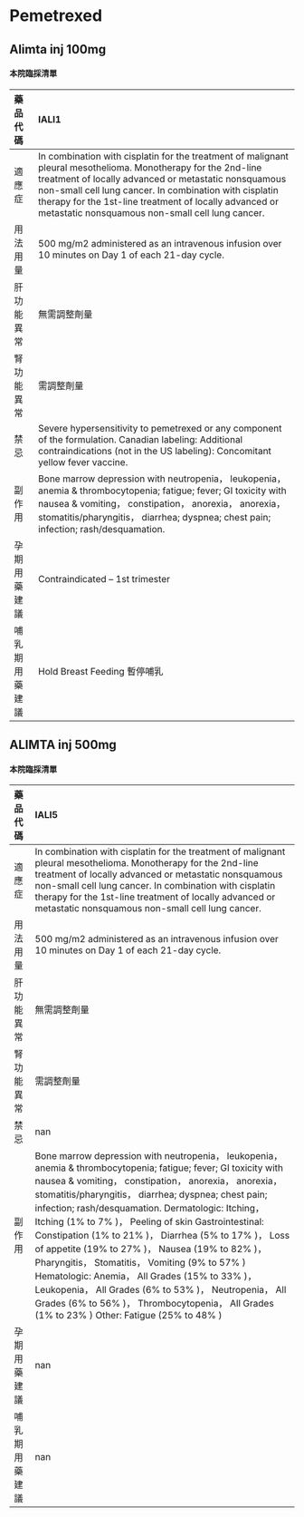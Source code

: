 # Pemetrexed

## Alimta inj 100mg

#### 本院臨採清單

| 藥品代碼       | IALI1                                                                                                                                                                                                                                                                                                                                          |
|:---------------|:-----------------------------------------------------------------------------------------------------------------------------------------------------------------------------------------------------------------------------------------------------------------------------------------------------------------------------------------------|
| 適應症         | In combination with cisplatin for the treatment of malignant pleural mesothelioma. Monotherapy for the 2nd-line treatment of locally advanced or metastatic nonsquamous non-small cell lung cancer. In combination with cisplatin therapy for the 1st-line treatment of locally advanced or metastatic nonsquamous non-small cell lung cancer. |
| 用法用量       | 500 mg/m2 administered as an intravenous infusion over 10 minutes on Day 1 of each 21-day cycle.                                                                                                                                                                                                                                               |
| 肝功能異常     | 無需調整劑量                                                                                                                                                                                                                                                                                                                                   |
| 腎功能異常     | 需調整劑量                                                                                                                                                                                                                                                                                                                                     |
| 禁忌           | Severe hypersensitivity to pemetrexed or any component of the formulation. Canadian labeling: Additional contraindications (not in the US labeling): Concomitant yellow fever vaccine.                                                                                                                                                         |
| 副作用         | Bone marrow depression with neutropenia， leukopenia， anemia & thrombocytopenia; fatigue; fever; GI toxicity with nausea & vomiting， constipation， anorexia， anorexia， stomatitis/pharyngitis， diarrhea; dyspnea; chest pain; infection; rash/desquamation.                                                                              |
| 孕期用藥建議   | Contraindicated – 1st trimester                                                                                                                                                                                                                                                                                                                |
| 哺乳期用藥建議 | Hold Breast Feeding 暫停哺乳                                                                                                                                                                                                                                                                                                                   |

## ALIMTA inj 500mg

#### 本院臨採清單

| 藥品代碼       | IALI5                                                                                                                                                                                                                                                                                                                                                                                                                                                                                                                                                                                                                                                                                                                  |
|:---------------|:-----------------------------------------------------------------------------------------------------------------------------------------------------------------------------------------------------------------------------------------------------------------------------------------------------------------------------------------------------------------------------------------------------------------------------------------------------------------------------------------------------------------------------------------------------------------------------------------------------------------------------------------------------------------------------------------------------------------------|
| 適應症         | In combination with cisplatin for the treatment of malignant pleural mesothelioma. Monotherapy for the 2nd-line treatment of locally advanced or metastatic nonsquamous non-small cell lung cancer. In combination with cisplatin therapy for the 1st-line treatment of locally advanced or metastatic nonsquamous non-small cell lung cancer.                                                                                                                                                                                                                                                                                                                                                                         |
| 用法用量       | 500 mg/m2 administered as an intravenous infusion over 10 minutes on Day 1 of each 21-day cycle.                                                                                                                                                                                                                                                                                                                                                                                                                                                                                                                                                                                                                       |
| 肝功能異常     | 無需調整劑量                                                                                                                                                                                                                                                                                                                                                                                                                                                                                                                                                                                                                                                                                                           |
| 腎功能異常     | 需調整劑量                                                                                                                                                                                                                                                                                                                                                                                                                                                                                                                                                                                                                                                                                                             |
| 禁忌           | nan                                                                                                                                                                                                                                                                                                                                                                                                                                                                                                                                                                                                                                                                                                                    |
| 副作用         | Bone marrow depression with neutropenia， leukopenia， anemia & thrombocytopenia; fatigue; fever; GI toxicity with nausea & vomiting， constipation， anorexia， anorexia， stomatitis/pharyngitis， diarrhea; dyspnea; chest pain; infection; rash/desquamation. Dermatologic: Itching， Itching (1% to 7% )， Peeling of skin Gastrointestinal: Constipation (1% to 21% )， Diarrhea (5% to 17% )， Loss of appetite (19% to 27% )， Nausea (19% to 82% )， Pharyngitis， Stomatitis， Vomiting (9% to 57% ) Hematologic: Anemia， All Grades (15% to 33% )， Leukopenia， All Grades (6% to 53% )， Neutropenia， All Grades (6% to 56% )， Thrombocytopenia， All Grades (1% to 23% ) Other: Fatigue (25% to 48% ) |
| 孕期用藥建議   | nan                                                                                                                                                                                                                                                                                                                                                                                                                                                                                                                                                                                                                                                                                                                    |
| 哺乳期用藥建議 | nan                                                                                                                                                                                                                                                                                                                                                                                                                                                                                                                                                                                                                                                                                                                    |

